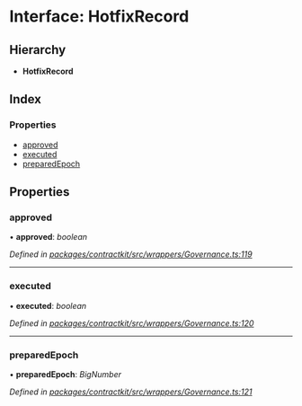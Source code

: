 # Interface: HotfixRecord

## Hierarchy

* **HotfixRecord**

## Index

### Properties

* [approved](_contractkit_src_wrappers_governance_.hotfixrecord.md#approved)
* [executed](_contractkit_src_wrappers_governance_.hotfixrecord.md#executed)
* [preparedEpoch](_contractkit_src_wrappers_governance_.hotfixrecord.md#preparedepoch)

## Properties

###  approved

• **approved**: *boolean*

*Defined in [packages/contractkit/src/wrappers/Governance.ts:119](https://github.com/celo-org/celo-monorepo/blob/master/packages/contractkit/src/wrappers/Governance.ts#L119)*

___

###  executed

• **executed**: *boolean*

*Defined in [packages/contractkit/src/wrappers/Governance.ts:120](https://github.com/celo-org/celo-monorepo/blob/master/packages/contractkit/src/wrappers/Governance.ts#L120)*

___

###  preparedEpoch

• **preparedEpoch**: *BigNumber*

*Defined in [packages/contractkit/src/wrappers/Governance.ts:121](https://github.com/celo-org/celo-monorepo/blob/master/packages/contractkit/src/wrappers/Governance.ts#L121)*

